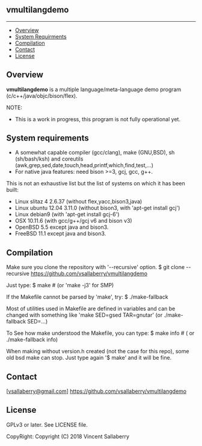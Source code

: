 
## vmultilangdemo
-----------------

* [Overview](#overview)
* [System Requirments](#systemrequirments)
* [Compilation](#compilation)
* [Contact](#contact)
* [License](#license)

## Overview
**vmultilangdemo** is a multiple language/meta-language demo program
(c/c++/java/objc/bison/flex).

NOTE:
- This is a work in progress, this program is not fully operational yet.

## System requirements
- A somewhat capable compiler (gcc/clang), make (GNU,BSD), sh (sh/bash/ksh)
  and coreutils (awk,grep,sed,date,touch,head,printf,which,find,test,...)
- For native java features: need bison >=3, gcj, gcc, g++.

This is not an exhaustive list but the list of systems on which it has been built:
- Linux slitaz 4 2.6.37 (without flex,yacc,bison3,java)
- Linux ubuntu 12.04 3.11.0 (without bison3, with 'apt-get install gcj')
- Linux debian9 (with 'apt-get install gcj-6')
- OSX 10.11.6  (with gcc/g++/gcj v6 and bison v3)
- OpenBSD 5.5 except java and bison3.
- FreeBSD 11.1 except java and bison3.

## Compilation
Make sure you clone the repository with '--recursive' option.
    $ git clone --recursive https://github.com/vsallaberry/vmultilangdemo

Just type:
    $ make # (or 'make -j3' for SMP)

If the Makefile cannot be parsed by 'make', try:
    $ ./make-fallback

Most of utilities used in Makefile are defined in variables and can be changed
with something like 'make SED=gsed TAR=gnutar' (or ./make-fallback SED=...)

To See how make understood the Makefile, you can type:
    $ make info # ( or ./make-fallback info)

When making without version.h created (not the case for this repo), some old
bsd make can stop. Just type again '$ make' and it will be fine.

## Contact
[vsallaberry@gmail.com]
<https://github.com/vsallaberry/vmultilangdemo>

## License
GPLv3 or later. See LICENSE file.

CopyRight: Copyright (C) 2018 Vincent Sallaberry

